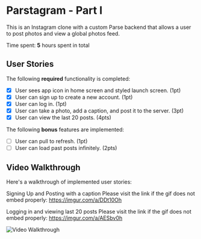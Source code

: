 # Parstagram - Part I

This is an Instagram clone with a custom Parse backend that allows a user to post photos and view a global photos feed.

Time spent: **5** hours spent in total

## User Stories

The following **required** functionality is completed:

- [x] User sees app icon in home screen and styled launch screen. (1pt)
- [x] User can sign up to create a new account. (1pt)
- [x] User can log in. (1pt)
- [x] User can take a photo, add a caption, and post it to the server. (3pt)
- [x] User can view the last 20 posts. (4pts)

The following **bonus** features are implemented:

- [ ] User can pull to refresh. (1pt)
- [ ] User can load past posts infinitely. (2pts)

## Video Walkthrough

Here's a walkthrough of implemented user stories:

Signing Up and Posting with a caption
Please visit the link if the gif does not embed properly: https://imgur.com/a/DDt10Oh

Logging in and viewing last 20 posts
Please visit the link if the gif does not embed properly: https://imgur.com/a/AESbv0h

<img src='http://i.imgur.com/link/to/your/gif/file.gif' title='Video Walkthrough' width='' alt='Video Walkthrough' />